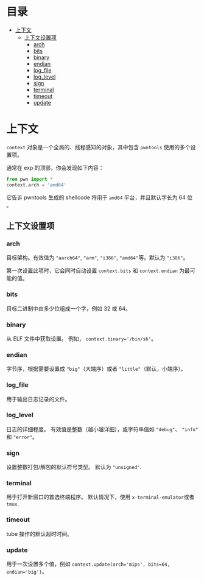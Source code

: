 目录
=================

  * [上下文](#上下文)
    * [上下文设置项](#上下文设置项)
      * [arch](#arch)
      * [bits](#bits)
      * [binary](#binary)
      * [endian](#endian)
      * [log_file](#log_file)
      * [log_level](#log_level)
      * [sign](#sign)
      * [terminal](#terminal)
      * [timeout](#timeout)
      * [update](#update)

# 上下文

 `context` 对象是一个全局的、线程感知的对象，其中包含 `pwntools` 使用的多个设置项。 

通常在 exp 的顶部，你会发现如下内容： 

```py
from pwn import *
context.arch = 'amd64'
```

它告诉 pwntools 生成的 shellcode 将用于 `amd64` 平台，并且默认字长为 64 位 。

## 上下文设置项

### arch

目标架构。有效值为 `"aarch64"`,  `"arm"`,  `"i386"`,  `"amd64"`等。默认为 `"i386"`。

第一次设置此项时，它会同时自动设置 `context.bits` 和 `context.endian` 为最可能的值。 

### bits

目标二进制中由多少位组成一个字，例如 32 或 64。 

### binary

从 ELF 文件中获取设置。 例如， `context.binary='/bin/sh'`。

### endian

字节序，根据需要设置成 `"big"`（大端序）或者 `"little"`（默认，小端序）。 

### log_file

用于输出日志记录的文件。 

### log_level

日志的详细程度。  有效值是整数（越小越详细），或字符串值如 `"debug"`、 `"info"` 和 `"error"`。

### sign

设置整数打包/解包的默认符号类型。 默认为 `"unsigned"`. 

### terminal

用于打开新窗口的首选终端程序。  默认情况下，使用 `x-terminal-emulator`或者 `tmux`. 

### timeout

tube 操作的默认超时时间。 

### update

用于一次设置多个值，例如 `context.update(arch='mips', bits=64, endian='big')`。
